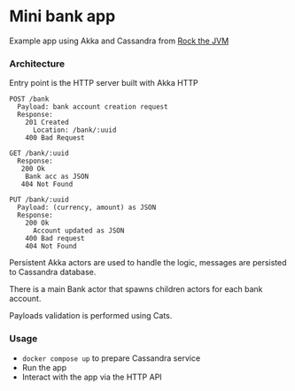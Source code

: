 # Mini bank app

Example app using Akka and Cassandra from [Rock the JVM](https://www.youtube.com/@rockthejvm)

### Architecture

Entry point is the HTTP server built with Akka HTTP

    POST /bank
      Payload: bank account creation request
      Response:
        201 Created
          Location: /bank/:uuid
        400 Bad Request

    GET /bank/:uuid
      Response:
       200 Ok
        Bank acc as JSON
       404 Not Found

    PUT /bank/:uuid
      Payload: (currency, amount) as JSON
      Response:
        200 Ok
          Account updated as JSON
        400 Bad request
        404 Not Found

Persistent Akka actors are used to handle the logic, messages are persisted to Cassandra database.

There is a main Bank actor that spawns children actors for each bank account.

Payloads validation is performed using Cats.

### Usage
- `docker compose up` to prepare Cassandra service
- Run the app
- Interact with the app via the HTTP API
